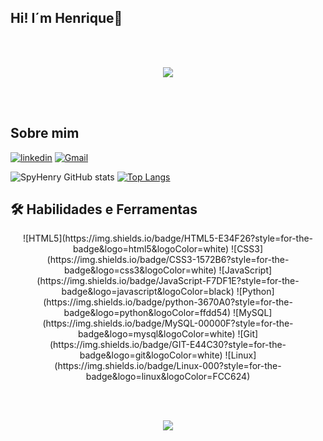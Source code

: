 ## Hi! I´m Henrique👋

<br><br>

<p align="center">
<img src=https://github.com/TheDudeThatCode/TheDudeThatCode/blob/master/Assets/Developer.gif>
</p>
<br><br>

## Sobre mim
[![linkedin](https://img.shields.io/badge/linkedin-0A66C2?style=for-the-badge&logo=linkedin&logoColor=white)](https://www.linkedin.com/in/henrique-baptista-bandeira)
[![Gmail](https://img.shields.io/badge/Gmail-333333?style=for-the-badge&logo=gmail&logoColor=red)](mailto:henrybbandeira@gmail.com)

![SpyHenry GitHub stats](https://github-readme-stats.vercel.app/api?username=SpyHenry&show_icons=true&theme=dracula)
[![Top Langs](https://github-readme-stats.vercel.app/api/top-langs/?username=SpyHenry&layout=donut&show_icons=true&theme=dracula)](https://github.com/SpyHenry/github-readme-stats)

## 🛠 Habilidades e Ferramentas
<p align="center">
![HTML5](https://img.shields.io/badge/HTML5-E34F26?style=for-the-badge&logo=html5&logoColor=white)
![CSS3](https://img.shields.io/badge/CSS3-1572B6?style=for-the-badge&logo=css3&logoColor=white)
![JavaScript](https://img.shields.io/badge/JavaScript-F7DF1E?style=for-the-badge&logo=javascript&logoColor=black)
![Python](https://img.shields.io/badge/python-3670A0?style=for-the-badge&logo=python&logoColor=ffdd54)
![MySQL](https://img.shields.io/badge/MySQL-00000F?style=for-the-badge&logo=mysql&logoColor=white)
![Git](https://img.shields.io/badge/GIT-E44C30?style=for-the-badge&logo=git&logoColor=white)
![Linux](https://img.shields.io/badge/Linux-000?style=for-the-badge&logo=linux&logoColor=FCC624)
</p>

<br><br>

<p align="center"><img src=https://github.com/TheDudeThatCode/TheDudeThatCode/blob/master/Assets/dino.gif></p>

